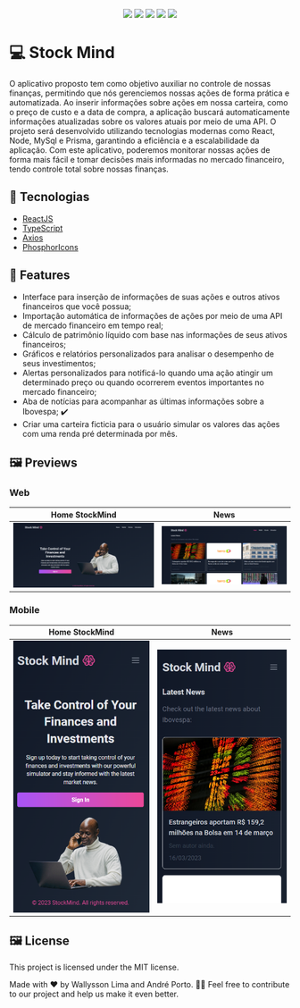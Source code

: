 <p align="center">
  <img src="https://img.shields.io/badge/React-20232A?style=for-the-badge&logo=react&logoColor=61DAFB" />
  <img src="https://img.shields.io/badge/typescript-%23007ACC.svg?style=for-the-badge&logo=typescript&logoColor=white" />
  <img src="https://img.shields.io/badge/vite-%23646CFF.svg?style=for-the-badge&logo=vite&logoColor=white" />
  <img src="https://img.shields.io/badge/tailwindcss-%2338B2AC.svg?style=for-the-badge&logo=tailwind-css&logoColor=white" />
  <img src="https://img.shields.io/badge/React_Router-CA4245?style=for-the-badge&logo=react-router&logoColor=white" />

</p>

# 💻 Stock Mind

O aplicativo proposto tem como objetivo auxiliar no controle de nossas finanças, permitindo que nós gerenciemos nossas ações de forma prática e automatizada. Ao inserir informações sobre ações em nossa carteira, como o preço de custo e a data de compra, a aplicação buscará automaticamente informações atualizadas sobre os valores atuais por meio de uma API. O projeto será desenvolvido utilizando tecnologias modernas como React, Node, MySql e Prisma, garantindo a eficiência e a escalabilidade da aplicação. Com este aplicativo, poderemos monitorar nossas ações de forma mais fácil e tomar decisões mais informadas no mercado financeiro, tendo controle total sobre nossas finanças.

## 🚀 Tecnologias

- [ReactJS](https://reactjs.org/)
- [TypeScript](https://www.typescriptlang.org/)
- [Axios](https://axios-http.com/ptbr/docs/intro)
- [PhosphorIcons](https://phosphoricons.com/)

## 📑 Features

- Interface para inserção de informações de suas ações e outros ativos financeiros que você possua;
- Importação automática de informações de ações por meio de uma API de mercado financeiro em tempo real;
- Cálculo de patrimônio líquido com base nas informações de seus ativos financeiros;
- Gráficos e relatórios personalizados para analisar o desempenho de seus investimentos;
- Alertas personalizados para notificá-lo quando uma ação atingir um determinado preço ou quando ocorrerem eventos importantes no mercado financeiro;
- Aba de notícias para acompanhar as últimas informações sobre a Ibovespa; ✔️
- Criar uma carteira ficticia para o usuário simular os valores das ações com uma renda pré determinada por mês.

## 🖼️ Previews

### Web

| Home StockMind                              | News                                          |
| ------------------------------------------- | --------------------------------------------- |
| <img src="src/assets/Home-Web.png" /> | <img src="src/assets/News-Web.png" /> |

### Mobile

| Home StockMind                              | News                                          |
| ------------------------------------------- | --------------------------------------------- |
| <img src="src/assets/Home-Mobile.png" /> | <img src="src/assets/News-Mobile.png" /> |

## 🖼️ License

This project is licensed under the MIT license. 

Made with ♥ by Wallysson Lima and André Porto. 👋🏻 Feel free to contribute to our project and help us make it even better. 

